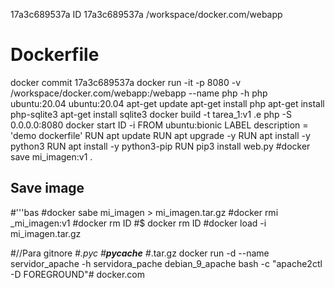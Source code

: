 17a3c689537a ID 17a3c689537a
/workspace/docker.com/webapp
# Dockerfile
docker commit 17a3c689537a 
docker run -it -p 8080 -v /workspace/docker.com/webapp:/webapp --name php -h php ubuntu:20.04
ubuntu:20.04
apt-get update 
apt-get install php
apt-get install php-sqlite3
apt-get install sqlite3
docker build -t tarea_1:v1 .e
php -S 0.0.0.0:8080
docker start ID -i
FROM    ubuntu:bionic
LABEL   description = 'demo dockerfile'
RUN     apt update 
RUN     apt upgrade -y 
RUN     apt install -y python3
RUN     apt install -y python3-pip
RUN     pip3 install web.py
#docker save mi_imagen:v1 .
## Save image
#'''bas
#docker sabe mi_imagen > mi_imagen.tar.gz
#docker rmi _mi_imagen:v1
#docker rm ID
#$ docker rm ID
#docker load -i mi_imagen.tar.gz

#//Para gitnore
#*.pyc
#__pycache__
#*.tar.gz
docker run -d --name servidor_apache -h servidora_pache debian_9_apache bash -c "apache2ctl -D FOREGROUND"# docker.com
